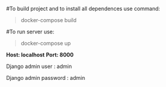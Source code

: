 
#To build project and to install all dependences use command:

>docker-compose build

#To run server use:

>docker-compose up

**Host: localhost**
**Port: 8000**

Django admin user : admin

Django admin password : admin
